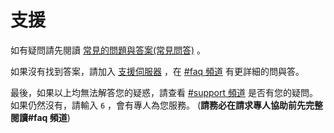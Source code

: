 # 支援

如有疑問請先閱讀 [常見的問題與答案(常見問答)](/zh-TW/getting-started/faq.md) 。

如果沒有找到答案，請加入 [支援伺服器](https://discord.gg/kQQmfNCTzm) ，在 [#faq 頻道](https://discord.com/channels/798243210446241792/802668456792293397/832338239657607228) 有更詳細的問與答。

最後，如果以上均無法解答您的疑惑，請查看 [#support 頻道](https://discord.com/channels/798243210446241792/830802350905884683/831910702004437102) 是否有您的疑問。如果仍然沒有，請輸入 `6` ，會有專人為您服務。
(**請務必在請求專人協助前先完整閱讀#faq 頻道**)
